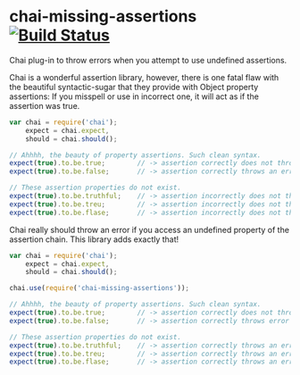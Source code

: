 chai-missing-assertions [![Build Status](http://jenkins-dev.va.opower.it/job/x-web/job/chai-missing-assertions-MASTER/badge/icon)](http://jenkins-dev.va.opower.it/job/x-web/job/chai-missing-assertions-MASTER/)
=======================

Chai plug-in to throw errors when you attempt to use undefined assertions.

Chai is a wonderful assertion library, however, there is one fatal flaw with
the beautiful syntactic-sugar that they provide with Object property
assertions: If you misspell or use in incorrect one, it will act as if the
assertion was true.

```javascript
var chai = require('chai');
    expect = chai.expect,
    should = chai.should();

// Ahhhh, the beauty of property assertions. Such clean syntax.
expect(true).to.be.true;        // -> assertion correctly does not throw an error
expect(true).to.be.false;       // -> assertion correctly throws an error

// These assertion properties do not exist.
expect(true).to.be.truthful;    // -> assertion incorrectly does not throw an error
expect(true).to.be.treu;        // -> assertion incorrectly does not throw an error
expect(true).to.be.flase;       // -> assertion incorrectly does not throw an error
```

Chai really should throw an error if you access an undefined property of the
assertion chain. This library adds exactly that!

```javascript
var chai = require('chai');
    expect = chai.expect,
    should = chai.should();

chai.use(require('chai-missing-assertions'));

// Ahhhh, the beauty of property assertions. Such clean syntax.
expect(true).to.be.true;        // -> assertion correctly does not throw error
expect(true).to.be.false;       // -> assertion correctly throws error

// These assertion properties do not exist.
expect(true).to.be.truthful;    // -> assertion correctly throws an error
expect(true).to.be.treu;        // -> assertion correctly throws an error
expect(true).to.be.flase;       // -> assertion correctly throws an error
```
